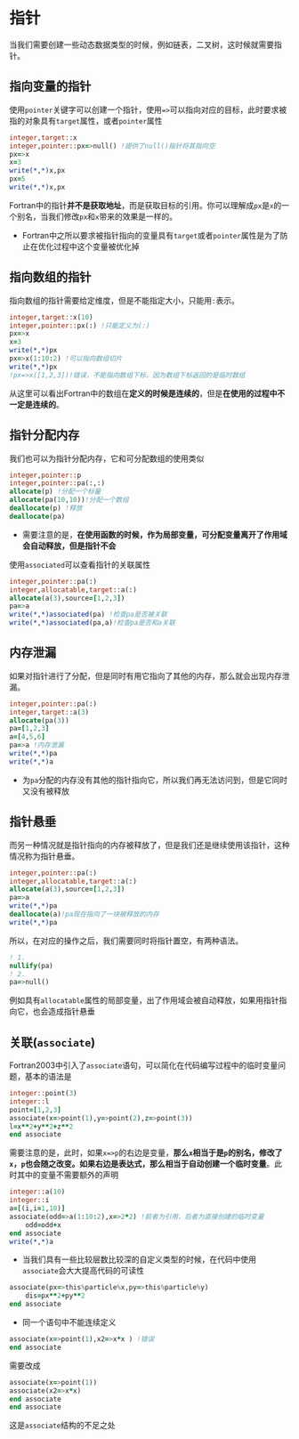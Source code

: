 # 指针

当我们需要创建一些动态数据类型的时候，例如链表，二叉树，这时候就需要指针。

## 指向变量的指针

使用`pointer`关键字可以创建一个指针，使用`=>`可以指向对应的目标，此时要求被指的对象具有`target`属性，或者`pointer`属性
``` fortran
integer,target::x
integer,pointer::px=>null() !提供了null()指针将其指向空
px=>x
x=3
write(*,*)x,px
px=5
write(*,*)x,px
```
Fortran中的指针**并不是获取地址**，而是获取目标的引用。你可以理解成`px`是`x`的一个别名，当我们修改`px`和`x`带来的效果是一样的。

- Fortran中之所以要求被指针指向的变量具有`target`或者`pointer`属性是为了防止在优化过程中这个变量被优化掉

## 指向数组的指针

指向数组的指针需要给定维度，但是不能指定大小，只能用`:`表示。
``` fortran
integer,target::x(10)
integer,pointer::px(:) !只能定义为(:)
px=>x
x=3
write(*,*)px
px=>x(1:10:2) !可以指向数组切片
write(*,*)px
!px=>x([1,2,3])!错误，不能指向数组下标，因为数组下标返回的是临时数组
```
从这里可以看出Fortran中的数组在**定义的时候是连续的**，但是**在使用的过程中不一定是连续的**。

## 指针分配内存

我们也可以为指针分配内存，它和可分配数组的使用类似
``` fortran
integer,pointer::p
integer,pointer::pa(:,:)
allocate(p) !分配一个标量
allocate(pa(10,10))!分配一个数组
deallocate(p) !释放
deallocate(pa)
```
- 需要注意的是，**在使用函数的时候，作为局部变量，可分配变量离开了作用域会自动释放，但是指针不会**

使用`associated`可以查看指针的关联属性
``` fortran
integer,pointer::pa(:)
integer,allocatable,target::a(:)
allocate(a(3),source=[1,2,3])
pa=>a
write(*,*)associated(pa) !检查pa是否被关联
write(*,*)associated(pa,a)!检查pa是否和a关联
```

## 内存泄漏

如果对指针进行了分配，但是同时有用它指向了其他的内存，那么就会出现内存泄漏。
``` fortran
integer,pointer::pa(:)
integer,target::a(3)
allocate(pa(3))
pa=[1,2,3]
a=[4,5,6]
pa=>a !内存泄漏
write(*,*)pa
write(*,*)a
```
- 为`pa`分配的内存没有其他的指针指向它，所以我们再无法访问到，但是它同时又没有被释放

## 指针悬垂
而另一种情况就是指针指向的内存被释放了，但是我们还是继续使用该指针，这种情况称为指针悬垂。
``` fortran
integer,pointer::pa(:)
integer,allocatable,target::a(:)
allocate(a(3),source=[1,2,3])
pa=>a
write(*,*)pa
deallocate(a)!pa现在指向了一块被释放的内存
write(*,*)pa 
```
所以，在对应的操作之后，我们需要同时将指针置空，有两种语法。
``` fortran
! 1.
nullify(pa)
! 2.
pa=>null()
```
例如具有`allocatable`属性的局部变量，出了作用域会被自动释放，如果用指针指向它，也会造成指针悬垂

## 关联(`associate`)

Fortran2003中引入了`associate`语句，可以简化在代码编写过程中的临时变量问题，基本的语法是
``` fortran
integer::point(3)
integer::l
point=[1,2,3]
associate(x=>point(1),y=>point(2),z=>point(3))
l=x**2+y**2+z**2
end associate
```
需要注意的是，此时，如果`x=>p`的右边是变量，**那么`x`相当于是`p`的别名，修改了`x`，`p`也会随之改变。如果右边是表达式，那么相当于自动创建一个临时变量**。此时其中的变量不需要额外的声明
``` fortran
integer::a(10)
integer::i
a=[(i,i=1,10)]
associate(odd=>a(1:10:2),x=>2*2) !前者为引用，后者为直接创建的临时变量
    odd=odd+x
end associate
write(*,*)a
```
- 当我们具有一些比较层数比较深的自定义类型的时候，在代码中使用`associate`会大大提高代码的可读性
``` fortran
associate(px=>this%particle%x,py=>this%particle%y)
    dis=px**2+py**2
end associate
```
- 同一个语句中不能连续定义
``` fortran
associate(x=>point(1),x2=>x*x ) !错误
end associate
```
需要改成
``` fortran
associate(x=>point(1))
associate(x2=>x*x)
end associate
end associate
```
这是`associate`结构的不足之处
